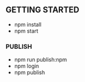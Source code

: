 ## GETTING STARTED
- npm install
- npm start

### PUBLISH
- npm run publish:npm
- npm login
- npm publish
